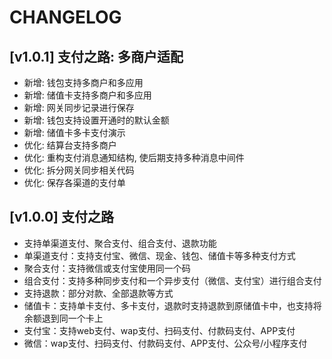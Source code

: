 # CHANGELOG
##  [v1.0.1] 支付之路: 多商户适配
- 新增: 钱包支持多商户和多应用
- 新增: 储值卡支持多商户和多应用
- 新增: 网关同步记录进行保存
- 新增: 钱包支持设置开通时的默认金额
- 新增: 储值卡多卡支付演示
- 优化: 结算台支持多商户
- 优化: 重构支付消息通知结构, 使后期支持多种消息中间件
- 优化: 拆分网关同步相关代码
- 优化: 保存各渠道的支付单

##  [v1.0.0] 支付之路
- 支持单渠道支付、聚合支付、组合支付、退款功能
- 单渠道支付：支持支付宝、微信、现金、钱包、储值卡等多种支付方式
- 聚合支付：支持微信或支付宝使用同一个码
- 组合支付：支持多种同步支付和一个异步支付（微信、支付宝）进行组合支付
- 支持退款：部分对款、全部退款等方式
- 储值卡：支持单卡支付、多卡支付，退款时支持退款到原储值卡中，也支持将余额退到同一个卡上
- 支付宝：支持web支付、wap支付、扫码支付、付款码支付、APP支付
- 微信：wap支付、扫码支付、付款码支付、APP支付、公众号/小程序支付
